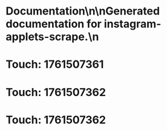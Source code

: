 # Documentation\n\nGenerated documentation for instagram-applets-scrape.\n

# Touch: 1761507361

# Touch: 1761507362

# Touch: 1761507362
